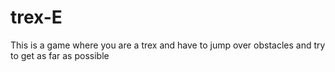 # trex-E
This is a game where you are a trex and have to jump over obstacles and try to get as far as possible
